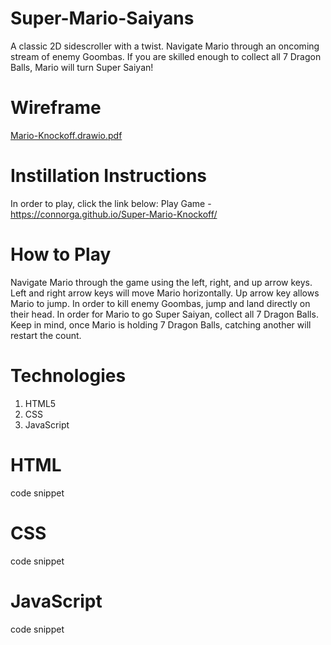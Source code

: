 # Super-Mario-Saiyans
A classic 2D sidescroller with a twist. Navigate Mario through an oncoming stream of enemy Goombas. If you are skilled enough to collect all 7 Dragon Balls, Mario will turn Super Saiyan!

# Wireframe 
[Mario-Knockoff.drawio.pdf](https://github.com/connorGA/Super-Mario-Knockoff/files/9275372/Mario-Knockoff.drawio.pdf)


# Instillation Instructions
In order to play, click the link below:
Play Game - https://connorga.github.io/Super-Mario-Knockoff/

# How to Play
Navigate Mario through the game using the left, right, and up arrow keys. 
Left and right arrow keys will move Mario horizontally.
Up arrow key allows Mario to jump.
In order to kill enemy Goombas, jump and land directly on their head.
In order for Mario to go Super Saiyan, collect all 7 Dragon Balls. Keep in mind, once Mario is holding 7 Dragon Balls, catching another will restart the count.

# Technologies
1. HTML5
2. CSS
3. JavaScript

# HTML
code snippet

# CSS
code snippet

# JavaScript
code snippet